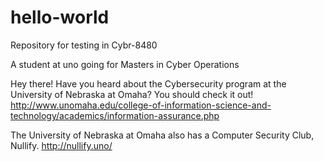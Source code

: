 # hello-world
Repository for testing in Cybr-8480

A student at uno going for Masters in Cyber Operations

Hey there! Have you heard about the Cybersecurity program at the 
University of Nebraska at Omaha? You should check it out!
http://www.unomaha.edu/college-of-information-science-and-technology/academics/information-assurance.php

The University of Nebraska at Omaha also has a Computer Security Club, Nullify.
http://nullify.uno/
